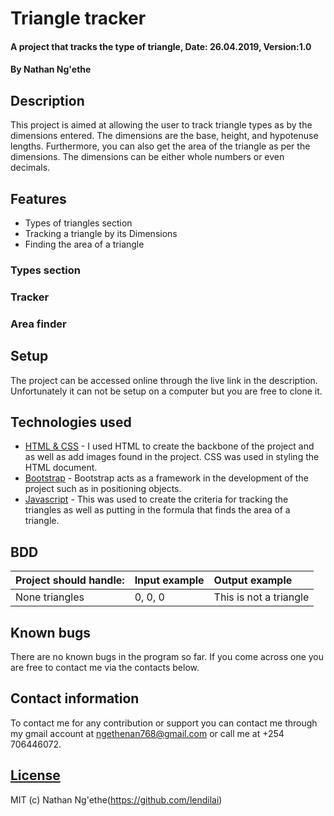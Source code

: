 # Triangle tracker
#### A project that tracks the type of triangle, Date: 26.04.2019, Version:1.0
#### By **Nathan Ng'ethe**

## Description
This project is aimed at allowing the user to track triangle types as by the dimensions entered. The dimensions are the base, height, and hypotenuse lengths. Furthermore, you can also get the area of the triangle as per the dimensions. The dimensions can be either whole numbers or even decimals.

## Features
* Types of triangles section
* Tracking a triangle by its Dimensions
* Finding the area of a triangle

### Types section
### Tracker
### Area finder

## Setup
The project can be accessed online through the live link in the description. Unfortunately it can not be setup on a computer but you are free to clone it.

## Technologies used
- [HTML & CSS](https://www.w3schools.com/html/html_css.asp) - I used HTML to create the backbone of the project and as well as add images found in the project. CSS was used in styling the HTML document.
- [Bootstrap](https://getbootstrap.com/) - Bootstrap acts as a framework in the development of the project such as in positioning objects.
- [Javascript](https://en.wikipedia.org/wiki/JavaScript) - This was used to create the criteria for tracking the triangles as well as putting in the formula that finds the area of a triangle.

## BDD
  | Project should handle:     | Input example     | Output example   |
  | :------------- | :------------- | :-------------
  | None triangles       | 0, 0, 0       | This is not a triangle  |

## Known bugs
There are no known bugs in the program so far. If you come across one you are free to contact me via the contacts below.

## Contact information
To contact me for any contribution or support you can contact me through my gmail account at ngethenan768@gmail.com or call me at +254 706446072.

## [License](https://github.com/lendilai/Triangle-tracker/blob/master/LICENSE.txt)
MIT (c) Nathan Ng'ethe(https://github.com/lendilai)
